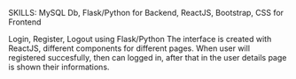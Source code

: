 SKILLS: MySQL Db, Flask/Python for Backend, ReactJS, Bootstrap, CSS for Frontend 


Login, Register, Logout using Flask/Python
The interface is created with ReactJS, different components for different pages.
When user will registered succesfully, then can logged in, after that in the user details page is shown their informations.
